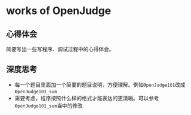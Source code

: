 # works of OpenJudge

## 心得体会
简要写出一些写程序、调试过程中的心得体会。

## 深度思考
* 每一个题目里面加一个简要的题目说明，方便理解。例如`OpenJudge101`改成`OpenJudge101_sum`
* 需要考虑，程序按照什么样的格式才能表达的更清晰。可以参考`OpenJudge101_sum`当中的修改
